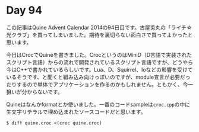 # Day 94

この記事はQuine Advent Calendar 2014の94日目です。古屋兎丸の「ライチ☆光クラブ」を買ってしまいました。期待を裏切らない面白さで買ってよかったと思います。

今日はCrocでQuineを書きました。CrocというのはMiniD（D言語で実装されたスクリプト言語）からの流れで開発されているスクリプト言語ですが、どうやら今はC++で書かれているらしいです。Lua、D、Squirrel、Ioなどの影響を受けているそうです、と聞くと組み込み向けっぽいのですが、module宣言が必要だったりするので単体でアプリケーションを作るのかもしれません。ともかく、今一狙いが分からないです。

Quineはなんかformatとか使いました。一番のコードsampleは`croc.cpp`の中に生文字リテラルで埋め込まれたソースコードだと思います。

```console
$ diff quine.croc <(croc quine.croc)
```

